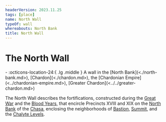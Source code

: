 ```yaml
---
headerVersion: 2023.11.25
tags: [place]
name: North Wall
typeOf: wall
whereabouts: North Bank
title: North Wall
---
```

# The North Wall
<div class="grid cards ext-narrow-margin ext-one-column" markdown>
-    :octicons-location-24:{ .lg .middle } A wall in the [North Bank](<./north-bank.md>), [Chardon](<./chardon.md>), the [Chardonian Empire](<../chardonian-empire.md>), [Greater Chardon](<../../greater-chardon.md>)  
</div>


The North Wall describes the fortifications, constructed during the [Great War](<../../../../events/1500s/great-war.md>) and the [Blood Years](<../../../../events/1500s/blood-years.md>), that encircle Precincts XVIII and XIX on the [North Bank](<./north-bank.md>) of the [Chasa](<../../../major-rivers/chasa-nahadi-watershed/chasa.md>), enclosing the neighborhoods of [Bastion](<./bastion-quarter.md>), [Summit](<./summit-quarter.md>), and the [Chalyte Levels](<./chalyte-levels.md>). 

